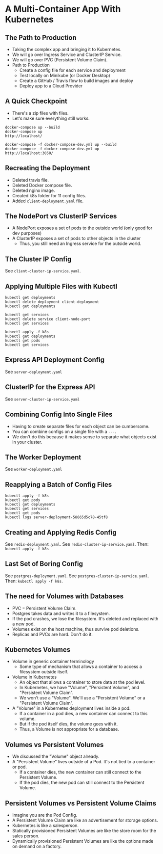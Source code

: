 # A Multi-Container App With Kubernetes

## The Path to Production

* Taking the complex app and bringing it to Kubernetes.
* We will go over Ingress Service and ClusterIP Service.
* We will go over PVC (Persistent Volume Claim).
* Path to Production
  * Create a config file for each service and deployment
  * Test locally on Minikube (or Docker Desktop)
  * Create a GitHub / Travis flow to build images and deploy
  * Deploy app to a Cloud Provider

## A Quick Checkpoint

* There's a zip files with files.
* Let's make sure everything still works.

```
docker-compose up --build
docker-compose up
http://localhost/

docker-compose -f docker-compose-dev.yml up --build
docker-compose -f docker-compose-dev.yml up
http://localhost:3050/
```

## Recreating the Deployment

* Deleted travis file.
* Deleted Docker compose file.
* Deleted nginx image.
* Created k8s folder for 11 config files.
* Added `client-deployment.yaml` file.

## The NodePort vs ClusterIP Services

* A NodePort exposes a set of pods to the outside world (only good for dev purposes)
* A ClusterIP exposes a set of pods to other objects in the cluster
  * Thus, you still need an Ingress service for the outside world.

## The Cluster IP Config

See `client-cluster-ip-service.yaml`.

## Applying Multiple Files with Kubectl

```
kubectl get deployments
kubectl delete deployment client-deployment
kubectl get deployments

kubectl get services
kubectl delete service client-node-port
kubectl get services

kubectl apply -f k8s
kubectl get deployments
kubectl get pods
kubectl get services
```

## Express API Deployment Config

See `server-deployment.yaml`

## ClusterIP for the Express API

See `server-cluster-ip-service.yaml`

## Combining Config Into Single Files

* Having to create separate files for each object can be cumbersome.
* You can combine configs on a single file with a `---`.
* We don't do this because it makes sense to separate what objects exist in your cluster.

## The Worker Deployment

See `worker-deployment.yaml`

## Reapplying a Batch of Config Files

```
kubectl apply -f k8s
kubectl get pods
kubectl get deployments
kubectl get services
kubectl get pods
kubectl logs server-deployment-58665d5c78-45tf8
```

## Creating and Applying Redis Config

See `redis-deployment.yaml`.
See `redis-cluster-ip-service.yaml`.
Then: `kubectl apply -f k8s`

## Last Set of Boring Config

See `postgres-deployment.yaml`.
See `postgres-cluster-ip-service.yaml`.
Then: `kubectl apply -f k8s`.

## The need for Volumes with Databases

* PVC = Persistent Volume Claim.
* Postgres takes data and writes it to a filesystem.
* If the pod crashes, we lose the filesystem. It's deleted and replaced with a new pod.
* Volumes exist on the host machine, thus survive pod deletions.
* Replicas and PVCs are hard. Don't do it.

## Kubernetes Volumes

* Volume in generic container terminology
  * Some type of mechanism that allows a container to access a filesystem outside itself.
* Volume in Kubernetes
  * An object that allows a container to store data at the pod level.
  * In Kubernetes, we have "Volume", "Persistent Volume", and "Persistent Volume Claim".
  * We won't use a "Volume". We'll use a "Persistent Volume" or a "Persistent Volume Claim".
* A "Volume" in a Kubernetes deployment lives inside a pod.
  * If a container in a pod dies, a new container can connect to this volume.
  * But if the pod itself dies, the volume goes with it.
  * Thus, a Volume is not appropriate for a database.

## Volumes vs Persistent Volumes

* We discussed the "Volume" object already.
* A "Persistent Volume" lives outside of a Pod. It's not tied to a container or pod.
  * If a container dies, the new container can still connect to the Persistent Volume.
  * If the pod dies, the new pod can still connect to the Persistent Volume.

## Persistent Volumes vs Persistent Volume Claims

* Imagine you are the Pod Config.
* A Persistent Volume Claim are like an advertisement for storage options.
* Kubernetes is like a salesperson.
* Statically provisioned Persistent Volumes are like the store room for the sales person.
* Dynamically provisioned Persistent Volumes are like the options made on demand on a factory.
